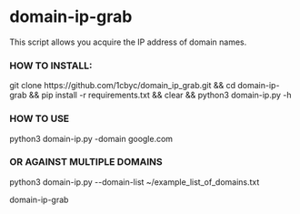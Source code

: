 # domain-ip-grab

This script allows you acquire the IP address of domain names.

<h3><b>HOW TO INSTALL</b>:</h3>
git clone https://github.com/1cbyc/domain_ip_grab.git && cd domain-ip-grab && pip install -r requirements.txt && clear && python3 domain-ip.py -h


<h3><b>HOW TO USE</b></h3>
python3 domain-ip.py -domain google.com

<h3><b>OR AGAINST MULTIPLE DOMAINS</b></h3>
python3 domain-ip.py --domain-list ~/example_list_of_domains.txt

domain-ip-grab
